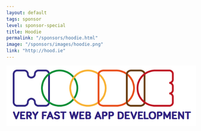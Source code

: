 ```yaml
---
layout: default
tags: sponsor
level: sponsor-special
title: Hoodie
permalink: "/sponsors/hoodie.html"
image: "/sponsors/images/hoodie.png"
link: "http://hood.ie"
---
```


<a href="http://hood.ie/" target="_blank" rel="nofollow"><img src="/sponsors/images/hoodie.png" class="sponsor-no-text" alt="Hoodie" /></a>
